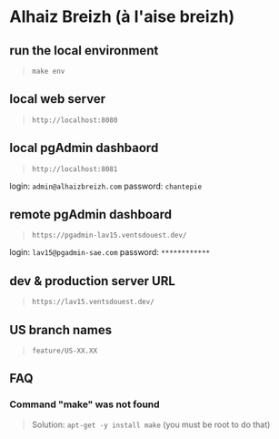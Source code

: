 # Alhaiz Breizh (à l'aise breizh)

## run the local environment
> `make env`

## local web server
> `http://localhost:8080`

## local pgAdmin dashbaord
> `http://localhost:8081`

login: `admin@alhaizbreizh.com`
password: `chantepie`

## remote pgAdmin dashboard
> `https://pgadmin-lav15.ventsdouest.dev/`

login: `lav15@pgadmin-sae.com`
password: `************`

## dev & production server URL
> `https://lav15.ventsdouest.dev/`

## US branch names
> `feature/US-XX.XX`

## FAQ
### Command "make" was not found
> Solution: `apt-get -y install make` (you must be root to do that)
